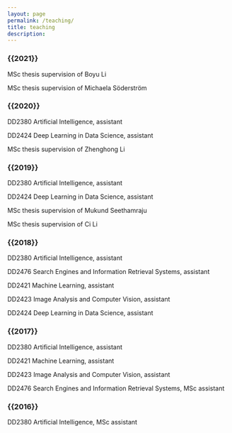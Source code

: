 ```yaml
---
layout: page
permalink: /teaching/
title: teaching
description: 
---
```

<h3 class="year">{{2021}}</h3>

MSc thesis supervision of Boyu Li

MSc thesis supervision of Michaela Söderström

<h3 class="year">{{2020}}</h3>

DD2380 Artificial Intelligence, assistant

DD2424 Deep Learning in Data Science, assistant

MSc thesis supervision of Zhenghong Li

<h3 class="year">{{2019}}</h3>
DD2380 Artificial Intelligence, assistant

DD2424 Deep Learning in Data Science, assistant

MSc thesis supervision of Mukund Seethamraju

MSc thesis supervision of Ci Li

<h3 class="year">{{2018}}</h3>
DD2380 Artificial Intelligence, assistant

DD2476 Search Engines and Information Retrieval Systems, assistant

DD2421 Machine Learning, assistant

DD2423 Image Analysis and Computer Vision, assistant

DD2424 Deep Learning in Data Science, assistant

<h3 class="year">{{2017}}</h3>
DD2380 Artificial Intelligence, assistant

DD2421 Machine Learning, assistant

DD2423 Image Analysis and Computer Vision, assistant

DD2476 Search Engines and Information Retrieval Systems, MSc assistant

<h3 class="year">{{2016}}</h3>
DD2380 Artificial Intelligence, MSc assistant

